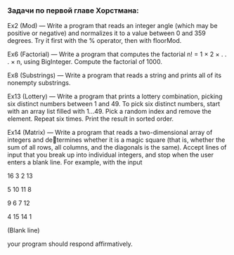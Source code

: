 ### Задачи по первой главе Хорстмана:

Ex2 (Mod) — Write a program that reads an integer angle (which may be positive or negative) and normalizes it to a value between 0 and 359 degrees. Try it first with the % operator, then with floorMod.

Ex6 (Factorial) —  Write a program that computes the factorial n! = 1 × 2 × . . . × n, using BigInteger. Compute the factorial of 1000.

Ex8 (Substrings) — Write a program that reads a string and prints all of its nonempty substrings.

Ex13 (Lottery) — Write a program that prints a lottery combination, picking six distinct numbers between 1 and 49. To pick six distinct numbers, start with an array list filled with 1...49. Pick a random index and remove the element. Repeat six times. Print the result in sorted order.

Ex14 (Matrix) — Write a program that reads a two-dimensional array of integers and determines whether it is a magic square (that is, whether the sum of all rows, all columns, and the diagonals is the same). Accept lines of input that you break up into individual integers, and stop when the user enters a blank line. For example, with the input 

16 3 2 13

5 10 11 8

9 6 7 12

4 15 14 1

(Blank line)

your program should respond affirmatively.
